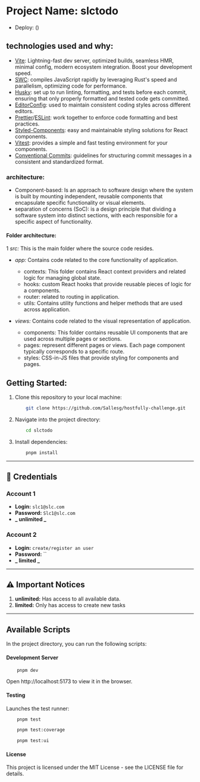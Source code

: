 # Project Name: slctodo

- Deploy: ()

## technologies used and why:

- [Vite](https://vitejs.dev/guide/): Lightning-fast dev server, optimized builds, seamless HMR, minimal config, modern ecosystem integration. Boost your development speed.
- [SWC](https://swc.rs/): compiles JavaScript rapidly by leveraging Rust's speed and parallelism, optimizing code for performance.
- [Husky](https://typicode.github.io/husky/get-started.html): set up to run linting, formatting, and tests before each commit, ensuring that only properly formatted and tested code gets committed.
- [EditorConfig](https://editorconfig.org/): used to maintain consistent coding styles across different editors.
- [Prettier](https://prettier.io/)/[ESLint](https://eslint.org/): work together to enforce code formatting and best practices.
- [Styled-Components](https://styled-components.com/): easy and maintainable styling solutions for React components.
- [Vitest](https://vitest.dev/guide/): provides a simple and fast testing environment for your components.
- [Conventional Commits](https://www.conventionalcommits.org/en/v1.0.0/#summary): guidelines for structuring commit messages in a consistent and standardized format.

### architecture:

- Component-based: Is an approach to software design where the system is built by mounting independent, reusable components that encapsulate specific functionality or visual elements.
- separation of concerns (SoC): is a design principle that dividing a software system into distinct sections, with each responsible for a specific aspect of functionality.

#### Folder architecture:

1 _src:_ This is the main folder where the source code resides.

- _app:_ Contains code related to the core functionality of application.

  - contexts: This folder contains React context providers and related logic for managing global state.
  - hooks: custom React hooks that provide reusable pieces of logic for a components.
  - router: related to routing in application.
  - utils: Contains utility functions and helper methods that are used across application.

- _views:_ Contains code related to the visual representation of application.
  - components: This folder contains reusable UI components that are used across multiple pages or sections.
  - pages: represent different pages or views. Each page component typically corresponds to a specific route.
  - styles: CSS-in-JS files that provide styling for components and pages.

## Getting Started:

1. Clone this repository to your local machine:

   ```bash
       git clone https://github.com/Sallesg/hostfully-challenge.git
   ```

2. Navigate into the project directory:

   ```bash
       cd slctodo
   ```

3. Install dependencies:

   ```bash
       pnpm install
   ```

---

## 🔑 Credentials

### Account 1

- **Login:** `slc1@slc.com`
- **Password:** `Slc1@slc.com`
- **_ unlimited _**

### Account 2

- **Login:** `create/register an user`
- **Password:** ``
- **_ limited _**

---

## ⚠️ Important Notices

1. **unlimited:** Has access to all available data.
2. **limited:** Only has access to create new tasks

---

## Available Scripts

In the project directory, you can run the following scripts:

#### Development Server

```bash
    pnpm dev
```

Open http://localhost:5173 to view it in the browser.

#### Testing

Launches the test runner:

```bash
    pnpm test
```

```bash
    pnpm test:coverage
```

```bash
    pnpm test:ui
```

#### License

This project is licensed under the MIT License - see the LICENSE file for details.
